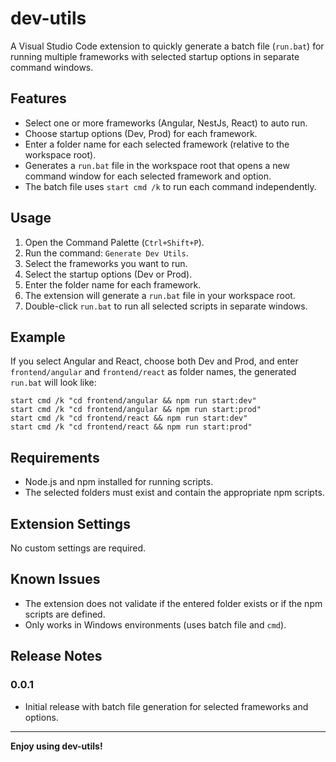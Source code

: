 # dev-utils

A Visual Studio Code extension to quickly generate a batch file (`run.bat`) for running multiple frameworks with selected startup options in separate command windows.

## Features

- Select one or more frameworks (Angular, NestJs, React) to auto run.
- Choose startup options (Dev, Prod) for each framework.
- Enter a folder name for each selected framework (relative to the workspace root).
- Generates a `run.bat` file in the workspace root that opens a new command window for each selected framework and option.
- The batch file uses `start cmd /k` to run each command independently.

## Usage

1. Open the Command Palette (`Ctrl+Shift+P`).
2. Run the command: `Generate Dev Utils`.
3. Select the frameworks you want to run.
4. Select the startup options (Dev or Prod).
5. Enter the folder name for each framework.
6. The extension will generate a `run.bat` file in your workspace root.
7. Double-click `run.bat` to run all selected scripts in separate windows.

## Example

If you select Angular and React, choose both Dev and Prod, and enter `frontend/angular` and `frontend/react` as folder names, the generated `run.bat` will look like:

```
start cmd /k "cd frontend/angular && npm run start:dev"
start cmd /k "cd frontend/angular && npm run start:prod"
start cmd /k "cd frontend/react && npm run start:dev"
start cmd /k "cd frontend/react && npm run start:prod"
```

## Requirements

- Node.js and npm installed for running scripts.
- The selected folders must exist and contain the appropriate npm scripts.

## Extension Settings

No custom settings are required.

## Known Issues

- The extension does not validate if the entered folder exists or if the npm scripts are defined.
- Only works in Windows environments (uses batch file and `cmd`).

## Release Notes

### 0.0.1

- Initial release with batch file generation for selected frameworks and options.

---

**Enjoy using dev-utils!**
